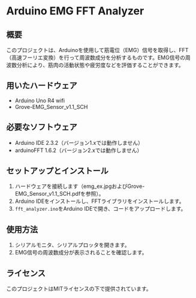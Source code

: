 # Arduino EMG FFT Analyzer

## 概要
このプロジェクトは、Arduinoを使用して筋電位（EMG）信号を取得し、FFT（高速フーリエ変換）を行って周波数成分を分析するものです。EMG信号の周波数分析により、筋肉の活動状態や疲労度などを評価することができます。

## 用いたハードウェア
- Arduino Uno R4 wifi
- Grove-EMG_Sensor_v1.1_SCH

## 必要なソフトウェア
- Arduino IDE 2.3.2（バージョン1.xでは動作しません）
- arduinoFFT 1.6.2（バージョン2.xでは動作しません）

## セットアップとインストール
1. ハードウェアを接続します（emg_ex.jpgおよびGrove-EMG_Sensor_v1.1_SCH.pdfを参照）。
2. Arduino IDEをインストールし、FFTライブラリをインストールします。
3. `fft_analyzer.ino`をArduino IDEで開き、コードをアップロードします。

## 使用方法
1. シリアルモニタ、シリアルプロッタを開きます。
2. EMG信号の周波数成分が表示されることを確認します。

## ライセンス
このプロジェクトはMITライセンスの下で提供されています。
